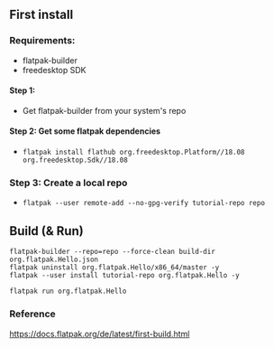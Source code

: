 ## First install

### Requirements:
- flatpak-builder
- freedesktop SDK

#### Step 1:
- Get flatpak-builder from your system's repo

#### Step 2: Get some flatpak dependencies
- `flatpak install flathub org.freedesktop.Platform//18.08 org.freedesktop.Sdk//18.08`

### Step 3: Create a local repo
- `flatpak --user remote-add --no-gpg-verify tutorial-repo repo`

## Build (& Run)

```
flatpak-builder --repo=repo --force-clean build-dir org.flatpak.Hello.json
flatpak uninstall org.flatpak.Hello/x86_64/master -y
flatpak --user install tutorial-repo org.flatpak.Hello -y

flatpak run org.flatpak.Hello
```

### Reference

https://docs.flatpak.org/de/latest/first-build.html
